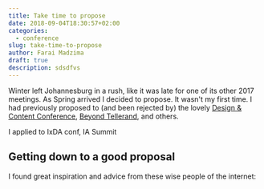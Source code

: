 ```yaml
---
title: Take time to propose
date: 2018-09-04T18:30:57+02:00
categories:
  - conference
slug: take-time-to-propose
author: Farai Madzima
draft: true
description: sdsdfvs
---
```

Winter left Johannesburg in a rush, like it was late for one of its other 2017 meetings. As Spring arrived I decided to propose. It wasn't my first time. I had previously proposed to (and been rejected by) the lovely <a href="https://content.design">Design & Content Conference</a>, <a href="https://beyondtellerrand.com/">Beyond Tellerand</a>, and others. 

I applied to IxDA conf, IA Summit

## Getting down to a good proposal

I found great inspiration and advice from these wise people of the internet: